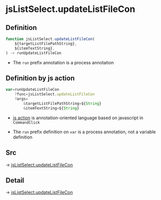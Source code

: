 # jsListSelect.updateListFileCon

## Definition

```js.js
function jsListSelect.updateListFileCon(
	${targetListFilePathString},
	${itemTextString},
) -> runUpdateListFileCon
```

- The `run` prefix annotation is a process annotation
## Definition by js action

```js.js
var=runUpdateListFileCon
	?func=jsListSelect.updateListFileCon
	?args=
		&targetListFilePathString=${String}
		&itemTextString=${String}
```

- [js action](#) is annotation-oriented language based on javascript in `CommandClick`

- The `run` prefix definition on `var` is a process annotation, not a variable definition

## Src

-> [jsListSelect.updateListFileCon](https://github.com/puutaro/CommandClick/blob/master/app/src/main/java/com/puutaro/commandclick/fragment_lib/terminal_fragment/js_interface/edit/JsListSelect.kt#L18)

## Detail

-> [jsListSelect.updateListFileCon](https://github.com/puutaro/CommandClick/blob/master/md/developer/js_interface/details/edit/JsListSelect/updateListFileCon.md)
